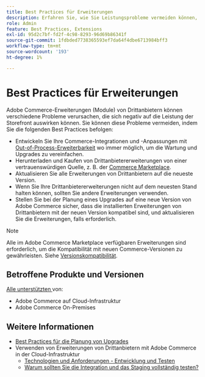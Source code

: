 ```yaml
---
title: Best Practices für Erweiterungen
description: Erfahren Sie, wie Sie Leistungsprobleme vermeiden können, die durch Adobe Commerce-Erweiterungen von Drittanbietern verursacht werden.
role: Admin
feature: Best Practices, Extensions
exl-id: 95d2c7bf-fd2f-4c98-8293-96d69b86341f
source-git-commit: 1fdbded7738365593ef7da64f4dbe6713984bff3
workflow-type: tm+mt
source-wordcount: '193'
ht-degree: 1%

---
```


# Best Practices für Erweiterungen

Adobe Commerce-Erweiterungen (Module) von Drittanbietern können verschiedene Probleme verursachen, die sich negativ auf die Leistung der Storefront auswirken können. Sie können diese Probleme vermeiden, indem Sie die folgenden Best Practices befolgen:

- Entwickeln Sie Ihre Commerce-Integrationen und -Anpassungen mit [Out-of-Process-Erweiterbarkeit](https://developer.adobe.com/commerce/extensibility/) wo immer möglich, um die Wartung und Upgrades zu vereinfachen.
- Herunterladen und Kaufen von Drittanbietererweiterungen von einer vertrauenswürdigen Quelle, z. B. der [Commerce Marketplace](https://marketplace.magento.com/extensions.html).
- Aktualisieren Sie alle Erweiterungen von Drittanbietern auf die neueste Version.
- Wenn Sie Ihre Drittanbietererweiterungen nicht auf dem neuesten Stand halten können, sollten Sie andere Erweiterungen verwenden.
- Stellen Sie bei der Planung eines Upgrades auf eine neue Version von Adobe Commerce sicher, dass die installierten Erweiterungen von Drittanbietern mit der neuen Version kompatibel sind, und aktualisieren Sie die Erweiterungen, falls erforderlich.

>[!NOTE]
>
> Alle im Adobe Commerce Marketplace verfügbaren Erweiterungen sind erforderlich, um die Kompatibilität mit neuen Commerce-Versionen zu gewährleisten. Siehe [Versionskompatibilität](https://developer.adobe.com/commerce/marketplace/guides/sellers/compatibility/releases/).

## Betroffene Produkte und Versionen

[Alle unterstützten ](../../../release/versions.md) von:

- Adobe Commerce auf Cloud-Infrastruktur
- Adobe Commerce On-Premises

## Weitere Informationen

- [Best Practices für die Planung von Upgrades](../../../upgrade/prepare/best-practices.md)
- Verwenden von Erweiterungen von Drittanbietern mit Adobe Commerce in der Cloud-Infrastruktur
   - [Technologien und Anforderungen - Entwicklung und Testen](https://experienceleague.adobe.com/en/docs/commerce-cloud-service/user-guide/develop/overview#cloud-req-devtest)
   - [Warum sollten Sie die Integration und das Staging vollständig testen?](https://experienceleague.adobe.com/en/docs/commerce-cloud-service/user-guide/launch/overview#why-test-fully-in-integration-staging-and-production)
